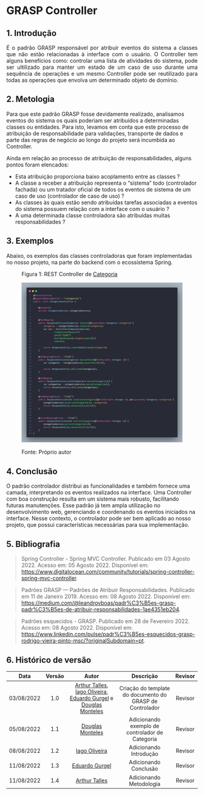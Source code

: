 # GRASP Controller

## 1. Introdução

<p align="justify">É o padrão GRASP responsável por atribuir eventos do sistema a classes que não estão relacionadas à interface com o usuário. O Controller tem alguns benefícios como: controlar uma lista  de atividades do sistema, pode ser ultilizado para manter um estado de um caso de uso durante uma sequência de operações e um mesmo Controller pode ser reutilizado para todas as operações que envolva um determinado objeto de domínio.
</p>

## 2. Metologia

Para que este padrão GRASP fosse devidamente realizado, analisamos eventos do sistema os quais poderiam ser atribuídos a determinadas classes ou entidades. Para isto, levamos em conta que este processo de atribuição de responsabilidade para validações, transporte de dados e parte das regras de negócio ao longo do projeto será incumbida ao Controller.

Ainda em relação ao processo de atribuição de responsabilidades, alguns pontos foram elencados:

* Esta atribuição proporciona baixo acoplamento entre as classes ?
* A classe a receber a atribuição representa o “sistema” todo (controlador fachada) ou um tratador oficial de todos os eventos de
sistema de um caso de uso (controlador de caso de uso) ?
* As classes às quais estão sendo atribuídas tarefas associadas a eventos do sistema possuem relação com a interface com o usuário ?
* A uma determinada classe controladora são atribuídas muitas responsabilidades ? 


## 3. Exemplos
Abaixo, os exemplos das classes controladoras que foram implementadas no nosso projeto, na parte do backend com o ecossistema Spring.

<figure>
  <figcaption>
    Figura 1: REST Controller de 
    <a href="https://github.com/UnBArqDsw2022-1/2022.1_G3_Bazar_Backend/blob/main/src/main/java/com/fga/bazar/controllers/CategoriaController.java" target="_blank">Categoria</a>
  </figcaption>

  ![Controller de Categoria](../img/grasp/ex-controller-1.png)

  <figcaption>Fonte: Próprio autor</figcaption>
</figure>

## 4. Conclusão
O padrão controlador distribui as funcionalidades e também fornece uma camada, interpretando os eventos realizados na interface. Uma Controller com boa construção resulta em um sistema mais robusto, facilitando futuras manutenções. Esse padrão já tem ampla utilização no desenvolvimento web, gerenciando e coordenando os eventos iniciados na interface. Nesse contexto, o controlador pode ser bem aplicado ao nosso projeto, que possui características necessárias para sua implementação.

## 5. Bibliografia

> Spring Controller - Spring MVC Controller. Publicado em 03 Agosto 2022. Acesso em: 05 Agosto 2022. Disponível em: <https://www.digitalocean.com/community/tutorials/spring-controller-spring-mvc-controller>.

> Padrões GRASP — Padrões de Atribuir Responsabilidades. Publicado em 11 de Janeiro 2019. Acesso em: 08 Agosto 2022. Disponível em: <https://medium.com/@leandrovboas/padr%C3%B5es-grasp-padr%C3%B5es-de-atribuir-responsabilidades-1ae4351eb204>.

> Padrões esquecidos - GRASP. Publicado em 28 de Fevereiro 2022. Acesso em: 08 Agosto 2022. Disponível em: <https://www.linkedin.com/pulse/padr%C3%B5es-esquecidos-grasp-rodrigo-vieira-pinto-msc/?originalSubdomain=pt>.


## 6. Histórico de versão
| Data | Versão | Autor | Descrição | Revisor |
| :-: | :-: | :-: | :-: | :-: |
| 03/08/2022 | 1.0 | [Arthur Talles](https://github.com/art1505), [Iago Oliveira](https://github.com/iagoomr), [Eduardo Gurgel](https://github.com/EduardoGurgel) e [Douglas Monteles](https://github.com/DouglasMonteles) | Criação do template do documento do GRASP de Controlador | Revisor |
| 05/08/2022 | 1.1 | [Douglas Monteles](https://github.com/DouglasMonteles) | Adicionando exemplo de controlador de Categoria | Revisor |
| 08/08/2022 | 1.2 | [Iago Oliveira](https://github.com/iagoomr) | Adicionando Introdução | Revisor |
| 11/08/2022 | 1.3 | [Eduardo Gurgel](https://github.com/EduardoGurgel) | Adicionando Conclusão | Revisor |
| 11/08/2022 | 1.4 | [Arthur Talles](https://github.com/art1505) | Adicionando Metodologia | Revisor |
